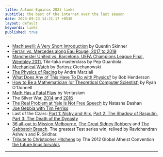 ```yaml
---
title: Autumn Equinox 2023 links
subtitle: the best of the internet over the last season
date: 2023-09-23 14:21:17 +0530
layout: default
keywords: links
published: true
---
```


- [Machiavelli: A Very Short Introduction](https://www.youtube.com/watch?v=CKGuzJ6GwHM) by Quentin Skinner  
- [Ferrari vs. Mercedes along Eau Rouge, 2017 to 2019](https://www.youtube.com/watch?v=nNCQ_MDeVFE)  
- [Manchester United vs. Barcelona, UEFA Champions League Final, Wembley 2011.](https://www.youtube.com/watch?v=J_BfBIs3hgU) Tiki-taka masterclass by Pep Guardiola.  
- [Mechanical Watch](https://ciechanow.ski/mechanical-watch/) by Bartosz Ciechanowski  
- [The Physics of Racing](https://www.youtube.com/watch?v=bYp2vvUgEqE) by Andre Marziali  
- [What Does Any of This Have To Do with Physics?](https://nautil.us/issue/43/heroes/what-does-any-of-this-have-to-do-with-physics) by Bob Henderson  
- [How to Be a Mathematician (or Theoretical Computer Scientist)](https://www.cs.cmu.edu/~odonnell/toolkit13/how-to-do-math-and-tcs.pdf) by Ryan O'Donnell  
- [Math Has a Fatal Flaw](https://www.youtube.com/watch?v=HeQX2HjkcNo) by Veritasium  
- The Silver War, [2014](https://www.youtube.com/watch?v=BhSDGA5nrzw) and [2016](https://www.youtube.com/watch?v=OxIRc1m9NT4&pp)  
- [The Real Problem at Yale Is Not Free Speech](https://palladiummag.com/2019/08/05/the-real-problem-at-yale-is-not-free-speech/) by Natasha Dashan  
- [Joe Gebbia with Tim Ferriss](https://www.youtube.com/watch?v=Xao9DJEpk8I)  
- Last of the Czars: [Part 1: Nicky and Alix](https://youtu.be/mYo8SEvnsrM), [Part 2: The Shadow of Rasputin](https://youtu.be/Hx2zMUCsdM0), [Part 3: The Death of the Dynasty](https://youtu.be/f1em_lDQzmA)  
- [36 all-out to Mission Melbourne](https://www.youtube.com/watch?v=juZ3z8SH67w), [The Great Sidney Robbery](https://youtu.be/M1FPtT9xEJc) and [The Gabbatoir Breach](https://www.youtube.com/watch?v=HcsTN3sbyCM). The greatest Test series win, relived by Ravichandran Ashwin and R. Sridhar.  
- [Tribute to Christopher Hitchens](https://www.youtube.com/watch?v=iR0GyYaeI-k) by The 2012 Global Atheist Convention [the future linus torvalds](https://mastodon.social/@nixCraft/110900072073406421)

---
